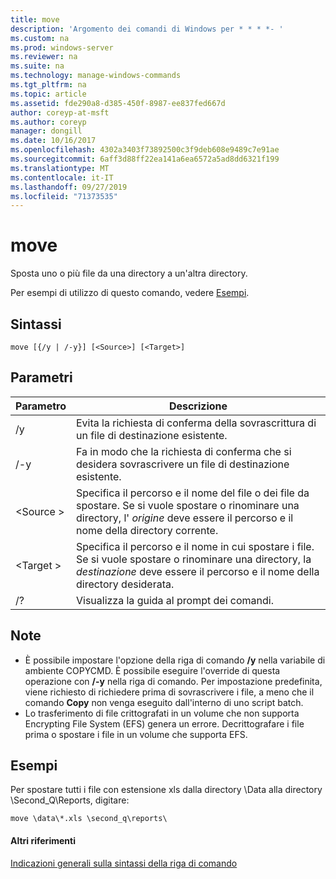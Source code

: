 ```yaml
---
title: move
description: 'Argomento dei comandi di Windows per * * * *- '
ms.custom: na
ms.prod: windows-server
ms.reviewer: na
ms.suite: na
ms.technology: manage-windows-commands
ms.tgt_pltfrm: na
ms.topic: article
ms.assetid: fde290a8-d385-450f-8987-ee837fed667d
author: coreyp-at-msft
ms.author: coreyp
manager: dongill
ms.date: 10/16/2017
ms.openlocfilehash: 4302a3403f73892500c3f9deb608e9489c7e91ae
ms.sourcegitcommit: 6aff3d88ff22ea141a6ea6572a5ad8dd6321f199
ms.translationtype: MT
ms.contentlocale: it-IT
ms.lasthandoff: 09/27/2019
ms.locfileid: "71373535"
---
```

# <a name="move"></a>move



Sposta uno o più file da una directory a un'altra directory.

Per esempi di utilizzo di questo comando, vedere [Esempi](#BKMK_examples).

## <a name="syntax"></a>Sintassi

```
move [{/y | /-y}] [<Source>] [<Target>]
```

## <a name="parameters"></a>Parametri

|Parametro|Descrizione|
|---------|-----------|
|/y|Evita la richiesta di conferma della sovrascrittura di un file di destinazione esistente.|
|/-y|Fa in modo che la richiesta di conferma che si desidera sovrascrivere un file di destinazione esistente.|
|\<Source >|Specifica il percorso e il nome del file o dei file da spostare. Se si vuole spostare o rinominare una directory, l' *origine* deve essere il percorso e il nome della directory corrente.|
|\<Target >|Specifica il percorso e il nome in cui spostare i file. Se si vuole spostare o rinominare una directory, la *destinazione* deve essere il percorso e il nome della directory desiderata.|
|/?|Visualizza la guida al prompt dei comandi.|

## <a name="remarks"></a>Note

-   È possibile impostare l'opzione della riga di comando **/y** nella variabile di ambiente COPYCMD. È possibile eseguire l'override di questa operazione con **/-y** nella riga di comando. Per impostazione predefinita, viene richiesto di richiedere prima di sovrascrivere i file, a meno che il comando **Copy** non venga eseguito dall'interno di uno script batch.
-   Lo trasferimento di file crittografati in un volume che non supporta Encrypting File System (EFS) genera un errore. Decrittografare i file prima o spostare i file in un volume che supporta EFS.

## <a name="BKMK_examples"></a>Esempi

Per spostare tutti i file con estensione xls dalla directory \Data alla directory \Second_Q\Reports, digitare:
```
move \data\*.xls \second_q\reports\ 
```

#### <a name="additional-references"></a>Altri riferimenti

[Indicazioni generali sulla sintassi della riga di comando](command-line-syntax-key.md)